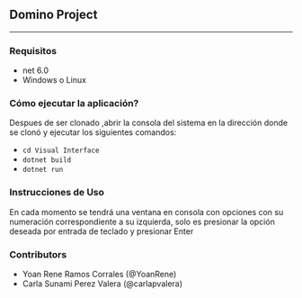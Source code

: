 ## Domino Project
-------     
### Requisitos
- net 6.0
- Windows o Linux
### Cómo ejecutar la aplicación?
Despues de ser clonado ,abrir la consola del sistema en la dirección donde se clonó y ejecutar los siguientes comandos:
- ` cd Visual Interface `
- ` dotnet build `
- ` dotnet run `
### Instrucciones de Uso
En cada momento se tendrá una ventana en consola con opciones con su numeración correspondiente a su izquierda,
solo es presionar la opción deseada por entrada de teclado y presionar Enter
### Contributors
* Yoan Rene Ramos Corrales (@YoanRene)
* Carla Sunami Perez Valera (@carlapvalera)
